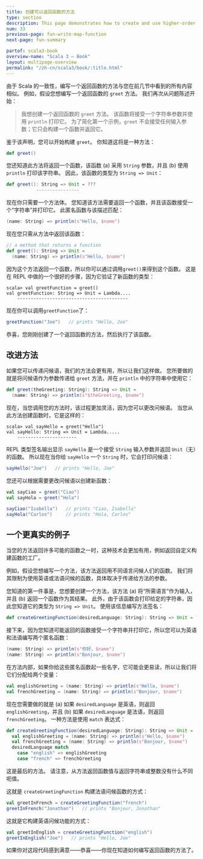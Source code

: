 ```yaml
---
title: 创建可以返回函数的方法
type: section
description: This page demonstrates how to create and use higher-order functions in Scala.
num: 33
previous-page: fun-write-map-function
next-page: fun-summary

partof: scala3-book
overview-name: "Scala 3 — Book"
layout: multipage-overview
permalink: "/zh-cn/scala3/book/:title.html"
---
```



由于 Scala 的一致性，编写一个返回函数的方法与您在前几节中看到的所有内容相似。
例如，假设您想编写一个返回函数的 `greet` 方法。
我们再次从问题陈述开始：

> 我想创建一个返回函数的 `greet` 方法。
> 该函数将接受一个字符串参数并使用 `println` 打印它。
> 为了简化第一个示例，`greet` 不会接受任何输入参数；它只会构建一个函数并返回它。

鉴于该声明，您可以开始构建 `greet`。
你知道这将是一种方法：

```scala
def greet()
```

您还知道此方法将返回一个函数，该函数 (a) 采用 `String` 参数，并且 (b) 使用 `println` 打印该字符串。
因此，该函数的类型为 `String => Unit`：

```scala
def greet(): String => Unit = ???
           ----------------
```

现在你只需要一个方法体。
您知道该方法需要返回一个函数，并且该函数接受一个“字符串”并打印它。
此匿名函数与该描述匹配：

```scala
(name: String) => println(s"Hello, $name")
```

现在您只需从方法中返回该函数：

```scala
// a method that returns a function
def greet(): String => Unit = 
  (name: String) => println(s"Hello, $name")
```

因为这个方法返回一个函数，所以你可以通过调用`greet()`来得到这个函数。
这是在 REPL 中做的一个很好的步骤，因为它验证了新函数的类型：

````
scala> val greetFunction = greet()
val greetFunction: String => Unit = Lambda....
    -----------------------------------------
````

现在你可以调用`greetFunction`了：

```scala
greetFunction("Joe")   // prints "Hello, Joe"
```

恭喜，您刚刚创建了一个返回函数的方法，然后执行了该函数。

## 改进方法

如果您可以传递问候语，我们的方法会更有用，所以让我们这样做。
您所要做的就是将问候语作为参数传递给 `greet` 方法，并在 `println` 中的字符串中使用它：

```scala
def greet(theGreeting: String): String => Unit =
  (name: String) => println(s"$theGreeting, $name")
```

现在，当您调用您的方法时，该过程更加灵活，因为您可以更改问候语。
当您从此方法创建函数时，它是这样的：

````
scala> val sayHello = greet("Hello")
val sayHello: String => Unit = Lambda.....
    ----------------------
````

REPL 类型签名输出显示 `sayHello` 是一个接受 `String` 输入参数并返回 `Unit`（无）的函数。
所以现在当你给 `sayHello` 一个 `String` 时，它会打印问候语：

```scala
sayHello("Joe")   // prints "Hello, Joe"
```

您还可以根据需要更改问候语以创建新函数：

```scala
val sayCiao = greet("Ciao")
val sayHola = greet("Hola")

sayCiao("Isabella")   // prints "Ciao, Isabella"
sayHola("Carlos")     // prints "Hola, Carlos"
```

## 一个更真实的例子

当您的方法返回许多可能的函数之一时，这种技术会更加有用，例如返回自定义构建函数的工厂。

例如，假设您想编写一个方法，该方法返回用不同语言问候人们的函数。
我们将其限制为使用英语或法语问候的函数，具体取决于传递给方法的参数。

您知道的第一件事是，您想要创建一个方法，该方法 (a) 将“所需语言”作为输入，并且 (b) 返回一个函数作为其结果。
此外，由于该函数会打印给定的字符串，因此您知道它的类型为 `String => Unit`。
使用该信息编写方法签名：

```scala
def createGreetingFunction(desiredLanguage: String): String => Unit = ???
```

接下来，因为您知道可能返回的函数接受一个字符串并打印它，所以您可以为英语和法语编写两个匿名函数：

```scala
(name: String) => println(s"你好，$name")
(name: String) => println(s"Bonjour, $name")
```

在方法内部，如果你给这些匿名函数起一些名字，它可能会更易读，所以让我们将它们分配给两个变量：

```scala
val englishGreeting = (name: String) => println(s"Hello, $name")
val frenchGreeting = (name: String) => println(s"Bonjour, $name")
```

现在您需要做的就是 (a) 如果 `desiredLanguage` 是英语，则返回 `englishGreeting`，并且 (b) 如果 `desiredLanguage` 是法语，则返回 `frenchGreeting`。
一种方法是使用 `match` 表达式：

```scala
def createGreetingFunction(desiredLanguage: String): String => Unit =
  val englishGreeting = (name: String) => println(s"Hello, $name")
  val frenchGreeting = (name: String) => println(s"Bonjour, $name")
  desiredLanguage match
    case "english" => englishGreeting
    case "french" => frenchGreeting
```

这是最后的方法。
请注意，从方法返回函数值与返回字符串或整数没有什么不同呃值。

这就是 `createGreetingFunction` 构建法语问候函数的方式：

```scala
val greetInFrench = createGreetingFunction("french")
greetInFrench("Jonathan")   // prints "Bonjour, Jonathan"
```

这就是它构建英语问候功能的方式：

```scala
val greetInEnglish = createGreetingFunction("english")
greetInEnglish("Joe")   // prints "Hello, Joe"
```

如果你对这段代码感到满意——恭喜——你现在知道如何编写返回函数的方法了。

